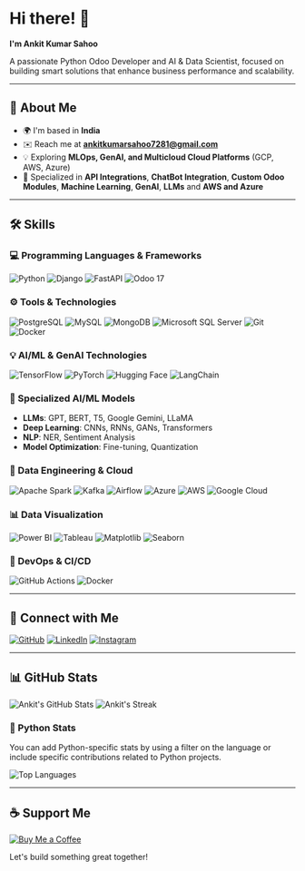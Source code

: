 # Hi there! 👋

**I'm Ankit Kumar Sahoo**

A passionate Python Odoo Developer and AI & Data Scientist, focused on building smart solutions that enhance business performance and scalability.

---

## 🚀 About Me

- 🌍 I'm based in **India**
- ✉️ Reach me at **ankitkumarsahoo7281@gmail.com**
- 💡 Exploring **MLOps, GenAI, and Multicloud Cloud Platforms** (GCP, AWS, Azure)
- 🔧 Specialized in **API Integrations**, **ChatBot Integration**, **Custom Odoo Modules**, **Machine Learning**, **GenAI**, **LLMs** and **AWS and Azure**

---

## 🛠️ Skills

### 💻 Programming Languages & Frameworks

![Python](https://img.shields.io/badge/Python-3776AB?style=for-the-badge&logo=python&logoColor=white)
![Django](https://img.shields.io/badge/Django-092E20?style=for-the-badge&logo=django&logoColor=white)
![FastAPI](https://img.shields.io/badge/FastAPI-009688?style=for-the-badge&logo=fastapi&logoColor=white)
![Odoo 17](https://img.shields.io/badge/Odoo%2017-4B0082?style=for-the-badge&logo=odoo&logoColor=white)

### ⚙️ Tools & Technologies

![PostgreSQL](https://img.shields.io/badge/PostgreSQL-316192?style=for-the-badge&logo=postgresql&logoColor=white)
![MySQL](https://img.shields.io/badge/MySQL-4479A1?style=for-the-badge&logo=mysql&logoColor=white)
![MongoDB](https://img.shields.io/badge/MongoDB-47A248?style=for-the-badge&logo=mongodb&logoColor=white)
![Microsoft SQL Server](https://img.shields.io/badge/Microsoft%20SQL%20Server-CC2927?style=for-the-badge&logo=microsoftsqlserver&logoColor=white)
![Git](https://img.shields.io/badge/Git-F05032?style=for-the-badge&logo=git&logoColor=white)
![Docker](https://img.shields.io/badge/Docker-2496ED?style=for-the-badge&logo=docker&logoColor=white)

### 💡 AI/ML & GenAI Technologies

![TensorFlow](https://img.shields.io/badge/TensorFlow-FF6F00?style=for-the-badge&logo=tensorflow&logoColor=white)
![PyTorch](https://img.shields.io/badge/PyTorch-EE4C2C?style=for-the-badge&logo=pytorch&logoColor=white)
![Hugging Face](https://img.shields.io/badge/Hugging%20Face-FF2D20?style=for-the-badge&logo=huggingface&logoColor=white)
![LangChain](https://img.shields.io/badge/LangChain-00E5FF?style=for-the-badge&logo=langchain&logoColor=black)

### 🔧 Specialized AI/ML Models

- **LLMs**: GPT, BERT, T5, Google Gemini, LLaMA
- **Deep Learning**: CNNs, RNNs, GANs, Transformers
- **NLP**: NER, Sentiment Analysis
- **Model Optimization**: Fine-tuning, Quantization

### 🧠 Data Engineering & Cloud

![Apache Spark](https://img.shields.io/badge/Apache%20Spark-E25A1C?style=for-the-badge&logo=apache%20spark&logoColor=white)
![Kafka](https://img.shields.io/badge/Apache%20Kafka-231F20?style=for-the-badge&logo=apachekafka&logoColor=white)
![Airflow](https://img.shields.io/badge/Apache%20Airflow-017CEE?style=for-the-badge&logo=apache%20airflow&logoColor=white)
![Azure](https://img.shields.io/badge/Azure-0078D7?style=for-the-badge&logo=microsoftazure&logoColor=white)
![AWS](https://img.shields.io/badge/AWS-FF9900?style=for-the-badge&logo=amazonaws&logoColor=white)
![Google Cloud](https://img.shields.io/badge/Google%20Cloud-4285F4?style=for-the-badge&logo=googlecloud&logoColor=white)

### 📊 Data Visualization

![Power BI](https://img.shields.io/badge/Power%20BI-CA5010?style=for-the-badge&logo=powerbi&logoColor=white)
![Tableau](https://img.shields.io/badge/Tableau-E97627?style=for-the-badge&logo=tableau&logoColor=white)
![Matplotlib](https://img.shields.io/badge/Matplotlib-008ACD?style=for-the-badge&logo=matplotlib&logoColor=white)
![Seaborn](https://img.shields.io/badge/Seaborn-9E6A4D?style=for-the-badge&logo=seaborn&logoColor=white)

### 🔧 DevOps & CI/CD

![GitHub Actions](https://img.shields.io/badge/GitHub%20Actions-2088FF?style=for-the-badge&logo=githubactions&logoColor=white)
![Docker](https://img.shields.io/badge/Docker-2496ED?style=for-the-badge&logo=docker&logoColor=white)

---

## 🔗 Connect with Me

[![GitHub](https://img.shields.io/badge/GitHub-100000?style=for-the-badge&logo=github&logoColor=white)](https://github.com/ankitsahoo)
[![LinkedIn](https://img.shields.io/badge/LinkedIn-0077B5?style=for-the-badge&logo=linkedin&logoColor=white)](https://www.linkedin.com/in/ankit-kumar-sahoo7281/)
[![Instagram](https://img.shields.io/badge/Instagram-E4405F?style=for-the-badge&logo=instagram&logoColor=white)](http://www.instagram.com/_.ankit_sahoo._/)

---

## 📊 GitHub Stats

![Ankit's GitHub Stats](https://github-readme-stats.vercel.app/api?username=ankitsahoo&show_icons=true&theme=radical)
![Ankit's Streak](https://github-readme-streak-stats.herokuapp.com/?user=ankitsahoo&theme=radical)

### 🐍 Python Stats
You can add Python-specific stats by using a filter on the language or include specific contributions related to Python projects.

![Top Languages](https://github-readme-stats.vercel.app/api/top-langs/?username=ankitsahoo&layout=compact&theme=radical&langs_count=5)


---

## ☕ Support Me

[![Buy Me a Coffee](https://img.shields.io/badge/Buy%20Me%20A%20Coffee-F7CA00?style=for-the-badge&logo=buymeacoffee&logoColor=black)](https://www.buymeacoffee.com/AnkitKumar)

Let's build something great together!
